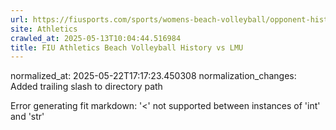 ```yaml
---
url: https://fiusports.com/sports/womens-beach-volleyball/opponent-history/lmu/127/
site: Athletics
crawled_at: 2025-05-13T10:04:44.516984
title: FIU Athletics Beach Volleyball History vs LMU
---
```

normalized_at: 2025-05-22T17:17:23.450308
normalization_changes: Added trailing slash to directory path

Error generating fit markdown: '<' not supported between instances of 'int' and 'str'